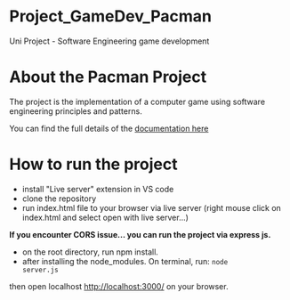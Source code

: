 # Project_GameDev_Pacman

Uni Project - Software Engineering game development

# About the Pacman Project

The project is the implementation of a computer game using software engineering principles and patterns.

You can find the full details of the [documentation here](www/documentation/Milestone2_Ebeckett_s5125717.pdf)

# How to run the project

- install "Live server" extension in VS code
- clone the repository
- run index.html file to your browser via live server (right mouse click on index.html and select open with live server...)

<strong>If you encounter CORS issue... you can run the project via express js.</strong>

- on the root directory, run npm install.
- after installing the node_modules. On terminal, run:
  <code>node server.js</code>

then open localhost <http://localhost:3000/> on your browser.
